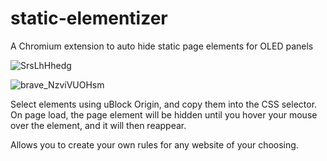 # static-elementizer
A Chromium extension to auto hide static page elements for OLED panels

![SrsLhHhedg](https://github.com/user-attachments/assets/de086eaa-7cb0-4f3a-9374-b1fac5b147b3)

![brave_NzviVUOHsm](https://github.com/user-attachments/assets/e10de7c2-dded-43ec-b81b-f01254b30de9)


Select elements using uBlock Origin, and copy them into the CSS selector. On page load, the page element will be hidden until you hover your mouse over the element, and it will then reappear.

Allows you to create your own rules for any website of your choosing.
